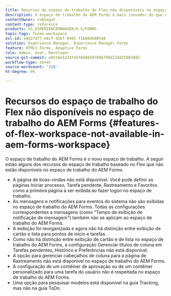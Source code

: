 ```yaml
---
title: Recursos do espaço de trabalho do Flex não disponíveis no espaço de trabalho do AEM Forms
description: O espaço de trabalho do AEM Forms é mais inovador do que o Espaço de trabalho baseado no Flex. Leia sobre as diferenças nos recursos e capacidades.
contentOwner: robhagat
content-type: reference
products: SG_EXPERIENCEMANAGER/6.5/FORMS
topic-tags: forms-workspace
exl-id: a9d2fd77-e8cf-45bf-8492-f1bb8d580548
solution: Experience Manager, Experience Manager Forms
feature: HTML5 Forms, Adaptive Forms
role: Admin, User, Developer
source-git-commit: e821be5233fd5f6688507096790d219d25903892
workflow-type: tm+mt
source-wordcount: '218'
ht-degree: 0%

---
```


# Recursos do espaço de trabalho do Flex não disponíveis no espaço de trabalho do AEM Forms {#features-of-flex-workspace-not-available-in-aem-forms-workspace}

O espaço de trabalho do AEM Forms é o novo espaço de trabalho. A seguir estão alguns dos recursos do espaço de trabalho baseado no Flex que não estão disponíveis no espaço de trabalho do AEM Forms.

* A página de boas-vindas não está disponível. Você pode definir as páginas Iniciar processo, Tarefa pendente, Rastreamento e Favoritos como a primeira página a ser exibida ao fazer logon no espaço de trabalho.
* As mensagens e notificações para eventos do sistema não são exibidas no espaço de trabalho do AEM Forms. Todas as configurações correspondentes a mensagens (como &quot;Tempo de exibição de notificação de mensagem&quot;) também não se aplicam ao espaço de trabalho do AEM Forms.
* A exibição foi reorganizada e agora não há distinção entre exibição de cartão e lista para pontos de início e tarefas.
* Como não há distinção entre exibição de cartão e de lista no espaço de trabalho do AEM Forms, a configuração Gerenciar títulos de coluna em Tarefas pendentes, Histórico e Preferências não está disponível.
* A opção para gerenciar cabeçalhos de coluna para a página de Rastreamento não está disponível no espaço de trabalho do AEM Forms.
* A configuração de um contêiner de aprovação ou de um contêiner personalizado para uma tarefa do usuário não é respeitada no espaço de trabalho do AEM Forms.
* Uma opção para pesquisar modelos está disponível na guia Tracking, mas não na guia ToDo.
